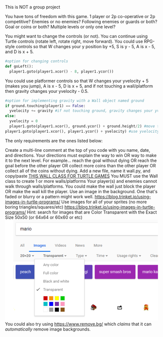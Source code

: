 This is NOT a group project

You have tons of freedom with this game. 1 player or 2p co-operative or 2p competitive? Enemies or no enemies? Following enemies or guards or both? Goal or coins or both? Multiple levels or only one level?

You might want to change the controls (or not). You can continue using Turtle controls (rotate left, rotate right, move forward). You could use RPG-style controls so that W changes your y position by +5, S is y - 5, A is x - 5, and D is x + 5.
```python
#option for changing controls
def goLeft():
  player1.goto(player1.xcor() - 8, player1.ycor())
  ```
  You could use platformer controls so that W changes your yvelocity + 5 (makes you jump), A is x - 5, D is x + 5, and if not touching a wall/platform then gravity changes your yvelocity - 0.5.
  ```python
  #option for implementing gravity with a Wall object named ground
  if ground.touching(player1) == False:
    yvelocity += gravity #if not touching ground, gravity changes your yvelocity
  else:
    yvelocity = 0
    player1.goto(player1.xcor(), ground.ycor() + ground.height/2) #move to top of ground
  player1.goto(player1.xcor(), player1.ycor() + yvelocity) #use yvelocity to change y
  ```
  The only requirements are the ones listed below:

Create a multi-line comment at the top of you code with you name, date, and directions. Your directions must explain the way to win OR way to make it to the next level. For example... reach the goal without dying OR reach the goal before the other player OR collect more coins than the other player OR collect all of the coins without dying. 
Add a new file, name it wall.py, and copy/paste [THIS WALL CLASS FOR TURTLE GAMES](https://gist.githubusercontent.com/ohiofi/079e1080ece5c729931c2bdb71d7ddfa/raw/4a7480aede06e1607fd0b9b9df1c53ddfd3edebf/wall.py) You MUST use the Wall class to create 1 or more walls/platforms
Your player(s) and enemies cannot walk through walls/platforms. You could make the wall just block the player OR make the wall kill the player.
Use an image in the background. One that's faded or blurry or a pattern might work well.  https://blog.trinket.io/using-images-in-turtle-programs/
Use images for all of your sprites (no more boring triangles/squares/etc) https://blog.trinket.io/using-images-in-turtle-programs/ Hint: search for images that are Color Transparent with 
the Exact Size 50x50 (or 64x64 or 60x60 or etc) ![GoogleTransparent](/googleImagesExactly2020Transparent.PNG)
You could also try using https://www.remove.bg/ which *claims* that it can *automatically* remove image backgrounds.
